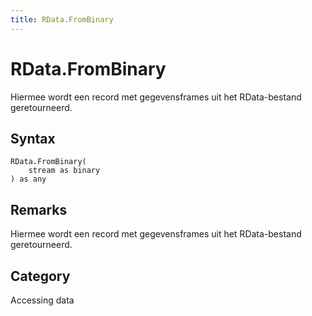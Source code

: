```yaml
---
title: RData.FromBinary
---
```


# RData.FromBinary


Hiermee wordt een record met gegevensframes uit het RData-bestand geretourneerd.


## Syntax

```powerquery
RData.FromBinary(
    stream as binary
) as any
```


## Remarks

Hiermee wordt een record met gegevensframes uit het RData-bestand geretourneerd.



## Category
Accessing data
